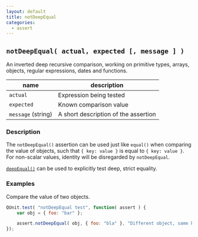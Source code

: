```yaml
---
layout: default
title: notDeepEqual
categories:
  - assert
---
```


## `notDeepEqual( actual, expected [, message ] )`

An inverted deep recursive comparison, working on primitive types, arrays, objects, regular expressions, dates and functions.

| name               | description                          |
|--------------------|--------------------------------------|
| `actual`           | Expression being tested              |
| `expected`         | Known comparison value               |
| `message` (string) | A short description of the assertion |

### Description

The `notDeepEqual()` assertion can be used just like `equal()` when comparing the value of objects, such that `{ key: value }` is equal to `{ key: value }`. For non-scalar values, identity will be disregarded by `notDeepEqual`.

[`deepEqual()`](/deepEqual/) can be used to explicitly test deep, strict equality.

### Examples

Compare the value of two objects.

```js
QUnit.test( "notDeepEqual test", function( assert ) {
	var obj = { foo: "bar" };

	assert.notDeepEqual( obj, { foo: "bla" }, "Different object, same key, different value, not equal" );
});
```
